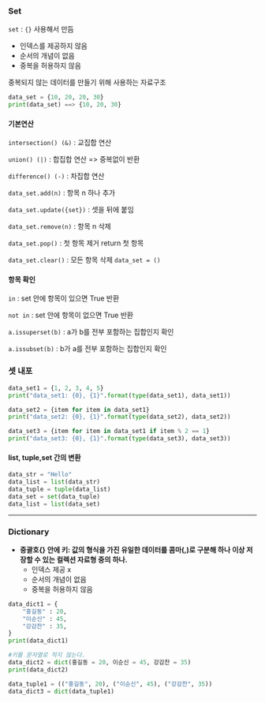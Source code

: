 ### Set

`set` : `{}` 사용해서 만듬

* 인덱스를 제공하지 않음
* 순서의 개념이 없음
* 중복을 허용하지 않음

중복되지 않는 데이터를 만들기 위해 사용하는 자료구조

```python
data_set = {10, 20, 20, 30}
print(data_set) ==> {10, 20, 30}
```



#### 기본연산

`intersection() (&)` : 교집합 연산

`union() (|)` : 합집합 연산 => 중복없이 반환 

`difference() (-)` : 차집합 연산 



`data_set.add(n)` : 항목 n 하나 추가

`data_set.update({set})` : 셋을 뒤에 붙임

`data_set.remove(n)` : 항목 n 삭제

`data_set.pop()` : 첫 항목 제거 return 첫 항목

`data_set.clear()` : 모든 항목 삭제 `data_set = ()`



#### 항목 확인

`in` : set 안에 항목이 있으면 True  반환

`not in` : set 안에 항목이 없으면 True 반환

`a.issuperset(b)` : a가 b를 전부 포함하는 집합인지 확인

`a.issubset(b)` : b가 a를 전부 포함하는 집합인지 확인



### 셋 내포

```python
data_set1 = {1, 2, 3, 4, 5}
print("data_set1: {0}, {1}".format(type(data_set1), data_set1))

data_set2 = {item for item in data_set1}
print("data_set2: {0}, {1}".format(type(data_set2), data_set2))

data_set3 = {item for item in data_set1 if item % 2 == 1}
print("data_set3: {0}, {1}".format(type(data_set3), data_set3))
```



#### list, tuple,set 간의 변환

```python
data_str = "Hello"
data_list = list(data_str)
data_tuple = tuple(data_list)
data_set = set(data_tuple)
data_list = list(data_set)
```



---

### Dictionary

* **중괄호{} 안에 키: 값의 형식을 가진 유일한 데이터를 콤마(,)로 구분해 하나 이상 저장할 수 있는 컬렉션 자료형 중의 하나.**
  * 인덱스 제공 x 
  * 순서의 개념이 없음
  * 중복을 허용하지 않음



```python
data_dict1 = {
    "홍길동" : 20,
    "이순신" : 45,
    "강감찬" : 35,
}
print(data_dict1)

#키를 문자열로 적지 않는다.
data_dict2 = dict(홍길동 = 20, 이순신 = 45, 강감찬 = 35)
print(data_dict2)

data_tuple1 = (("홍길동", 20), ("이순신", 45), ("강감찬", 35))
data_dict3 = dict(data_tuple1)
```



